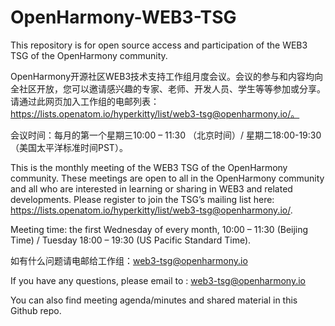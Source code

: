 # OpenHarmony-WEB3-TSG
This repository is for open source access and participation of the WEB3 TSG of the OpenHarmony community.

OpenHarmony开源社区WEB3技术支持工作组月度会议。会议的参与和内容均向全社区开放，您可以邀请感兴趣的专家、老师、开发人员、学生等等参加或分享。请通过此网页加入工作组的电邮列表：https://lists.openatom.io/hyperkitty/list/web3-tsg@openharmony.io/。

会议时间：每月的第一个星期三10:00 – 11:30 （北京时间）/ 星期二18:00-19:30 （美国太平洋标准时间PST）。

This is the monthly meeting of the WEB3 TSG of the OpenHarmony community. These meetings are open to all in the OpenHarmony community and all who are interested in learning or sharing in WEB3 and related developments. Please register to join the TSG’s mailing list here: https://lists.openatom.io/hyperkitty/list/web3-tsg@openharmony.io/.

Meeting time: the first Wednesday of every month, 10:00 – 11:30 (Beijing Time)  /  Tuesday 18:00 – 19:30 (US Pacific Standard Time).

如有什么问题请电邮给工作组：web3-tsg@openharmony.io

If you have any questions, please email to : web3-tsg@openharmony.io

You can also find meeting agenda/minutes and shared material in this Github repo.
